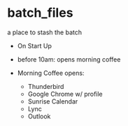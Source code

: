 # batch_files
a place to stash the batch

- On Start Up
 - before 10am: opens morning coffee


- Morning Coffee opens:
  - Thunderbird
  - Google Chrome w/ profile
  - Sunrise Calendar
  - Lync
  - Outlook
